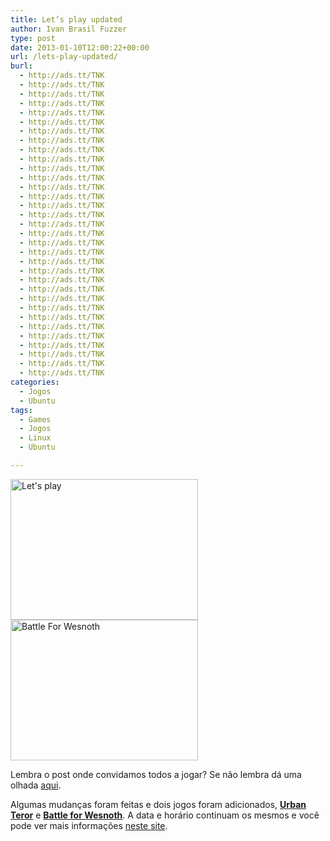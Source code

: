 ```yaml
---
title: Let’s play updated
author: Ivan Brasil Fuzzer
type: post
date: 2013-01-10T12:00:22+00:00
url: /lets-play-updated/
burl:
  - http://ads.tt/TNK
  - http://ads.tt/TNK
  - http://ads.tt/TNK
  - http://ads.tt/TNK
  - http://ads.tt/TNK
  - http://ads.tt/TNK
  - http://ads.tt/TNK
  - http://ads.tt/TNK
  - http://ads.tt/TNK
  - http://ads.tt/TNK
  - http://ads.tt/TNK
  - http://ads.tt/TNK
  - http://ads.tt/TNK
  - http://ads.tt/TNK
  - http://ads.tt/TNK
  - http://ads.tt/TNK
  - http://ads.tt/TNK
  - http://ads.tt/TNK
  - http://ads.tt/TNK
  - http://ads.tt/TNK
  - http://ads.tt/TNK
  - http://ads.tt/TNK
  - http://ads.tt/TNK
  - http://ads.tt/TNK
  - http://ads.tt/TNK
  - http://ads.tt/TNK
  - http://ads.tt/TNK
  - http://ads.tt/TNK
  - http://ads.tt/TNK
  - http://ads.tt/TNK
  - http://ads.tt/TNK
  - http://ads.tt/TNK
  - http://ads.tt/TNK
categories:
  - Jogos
  - Ubuntu
tags:
  - Games
  - Jogos
  - Linux
  - Ubuntu

---
```

<a href="http://www.ubuntero.com.br/wp-content/uploads/2013/01/153699.jpg" rel="lightbox-album"><img class="alignnone size-medium wp-image-4337" title="Let's play" alt="Let's play" src="http://www.ubuntero.com.br/wp-content/uploads/2013/01/153699-300x225.jpg" width="300" height="225" /></a> <a href="http://www.ubuntero.com.br/wp-content/uploads/2013/01/Battle-For-Wesnoth.jpg" rel="lightbox-album"><img class="alignnone size-medium wp-image-4338" alt="Battle For Wesnoth" src="http://www.ubuntero.com.br/wp-content/uploads/2013/01/Battle-For-Wesnoth-300x225.jpg" width="300" height="225" /></a>

Lembra o post onde convidamos todos a jogar? Se não lembra dá uma olhada [aqui][1].

Algumas mudanças foram feitas e dois jogos foram adicionados, **[Urban Teror][2]** e **[Battle for Wesnoth][3]**. A data e horário continuam os mesmos e você pode ver mais informações <a href="http://viajemotu.wordpress.com/2013/01/09/ubuntu-loco-games-2013-update/" target="_blank" rel="nofollow">neste site</a>.

 [1]: http://www.ubuntero.com.br/2013/01/lets-play/
 [2]: http://www.ubuntero.com.br/2011/12/urban-terror/
 [3]: http://www.ubuntero.com.br/2011/10/battle-for-wesnoth-um-jogo-incrivel-para-linux/